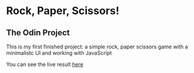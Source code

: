 # Rock, Paper, Scissors!
## The Odin Project

This is my first finished project: a simple rock, paper scissors game with a minimalistc UI and working with JavaScript

You can see the live result [here](https://gustavocborges.github.io/rock-paper-scissors/)
